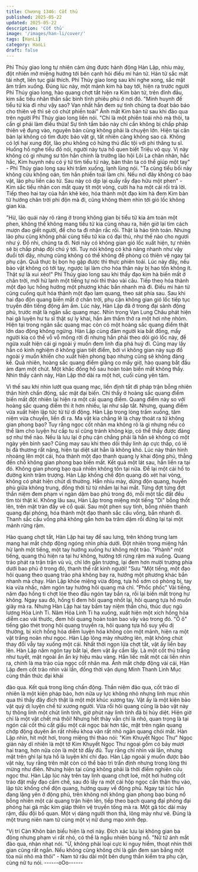 ```yaml
---
title: Chương 1346: Cốt thủ
published: 2025-05-22
updated: 2025-05-22
description: 'Cốt thủ'
image: '/images/han-li/cover/'
tags: [HanLi]
category: HanLi
draft: false
---
```


Phỉ Thúy giao long tự nhiên cảm ứng được hành động Hàn Lập,
nhíu mày, đột nhiên mở miệng hướng tới bên cạnh hỏi điếu mi
hán tử. Hán tử sắc mặt tái nhợt, liên tục giải thích. Phỉ Thúy giao
long sau khi nghe xong, sắc mặt âm trầm xuống.
Đúng lúc này, một mảnh kim hà bay tới, hiện ra trước người Phỉ
Thúy giao long, hào quang chợt tắt hiện ra Kim bàn tử, trên đỉnh
đầu, kim sắc tiểu nhân thần sắc bình tĩnh phiêu phù ở nơi đó.
"Minh huynh để tiểu tử kia đi như vậy sao? Vạn nhất hắn đem sự
tình chúng ta đoạt bảo báo cho thiên vệ thì sẽ có chút phiền toái" Ánh mắt Kim bàn tử sau khi đảo qua trên người Phỉ Thúy giao
long liền nói.
"Chỉ là một phiền toái nhỏ mà thôi, ta cần gì phải làm điều thừa!
Sự tình tầm bảo này chỉ cần không bị chấp pháp thiên vệ đụng
vào, nguyên bản cũng không phải là chuyện lớn. Hiện tại căn bản
lại không có tìm được bảo vật gì, tất nhiên càng không sao cả.
Không có lợi hại xung đột, lão phu không có hứng thú đắc tội với
phi thăng tu sĩ. Huống hồ nghe tiểu đồ nói, người này tựa hồ quen
biết Triệu vô quy. Vị này không có gì nhưng sư tôn hắn chính là
trưởng lão hội Lôi La chân nhân, hắc hắc, Kim huynh nếu có ý tứ
tìm tiểu tử này, bản thân ta có thể giúp một tay" - Phỉ Thúy giao
long sau khi trầm xuống, lạnh lùng nói.
"Ta cùng tiểu bối này không cừu không oán, tìm hắn phiền toái
làm chi. Nếu nơi đây không có bảo vật, lão phu liền cáo từ. Sau
này có dịp lại quấy rầy đạo hữu một phen" - Kim sắc tiểu nhân
con mắt quay tít một vòng, cười ha ha một cái rồi trả lời.
Tiếp theo hai tay của hắn khẽ kéo, hóa thành một đạo kim hà đem
Kim bàn tử hướng chân trời phi độn mà đi, cũng không thèm nhìn
tới gió lốc không gian kia.

"Hừ, lão quái này rõ ràng ở trong không gian bị tiểu tử kia ám toán
một phen, không thể không mang tiểu tử kia cùng nhau ra, hiện
giờ lại tìm cách mượn đao giết người, để cho ta đi nhận rắc rối.
Thật là hảo tính toán. Nhưng lão phu cũng không phải cùng tiểu
tử kia có đại thù, như thế nào cho ngươi như ý. Đồ nhi, chúng ta
đi. Nơi này có không gian gió lốc xuất hiện, tự nhiên sẽ bị chấp
pháp đội chú ý tới. Tuy nói không có khả năng nhanh như vậy
đuổi tới đây, nhưng cũng không có thể không đề phòng có thiên
vệ ngay tại phụ cận. Quả thực bị bọn họ gặp được thì thực phiên
toái. Lúc này đây, nếu bảo vật không có tới tay, ngược lại làm cho
hóa thân này bị hao tổn không ít. Thật sự là xui xẻo!" Phỉ Thúy
giao long sau khi thấy đạo kim hà biến mất ở chân trời, mới hừ
lạnh một tiếng tự nói thì thào vài câu. Tiếp theo hóa thành một
đạo lục hồng hướng một phương khác bắn nhanh mà đi. Điếu mi
hán tử cũng cuống quít hóa thành một đạo lam quang, theo sát
phía sau.
Sau khi hai đạo độn quang biến mất ở chân trời, phụ cận không
gian gió lốc tiếp tục truyền đến tiếng động ầm ầm. Lúc này, Hàn
Lập đã ở trong đại sảnh động phủ, trước mặt là ngân sắc quang
mạc.
Nhìn trong Vạn Lung Châu phát hiện hai gã luyện hư tu sĩ thật sự
ly khai, hắn âm thầm thở ra một hơi nhẹ nhỏm. Hiện tại trong
ngân sắc quang mạc còn có một hoàng sắc quang điểm thật lớn
dao động không ngừng.
Hàn Lập cùng đám người kia bất đồng, mấy người kia có thể vỗ
vỗ mông rời đi nhưng hắn phải theo dõi gió lốc này, để ngừa xuất
hiện cái gì ngoài ý muốn đem linh địa phá huỷ đi.
Cũng may lấy hắn có kinh nghiệm ở không gian tiết điểm, bởi vì
không gian này sụp đổ ngoài ý muốn khiến cho xuất hiện phong
bạo nhưng cũng sẽ không đáng kể.
Quả nhiên, hoàng sắc quang điểm giằng co mấy giờ, hào quang
bắt đầu ảm đạm một chút. Một khắc đồng hồ sau hoàn toàn biến
mất không thấy. Nhìn thấy cảnh này, Hàn Lập thở dài ra một hơi,
cuối cùng yên tâm.

Vì thế sau khi nhìn lướt qua quang mạc, liền định tắt đi pháp trận
bỗng nhiên thân hình chấn động, sắc mặt đại biến. Chỉ thấy ở
hoàng sắc quang điểm biến mất đột nhiên lại hiện ra một cái
quang điểm.
Quang điểm này so với hoàng sắc quang điểm thì ít hơn nhiều, lại
như sắp tắt. Nhưng, quang điểm vừa xuất hiện lập tức từ từ di
động.
Hàn Lập trong lòng trầm xuống, tâm niệm vừa chuyển, liền đi ra.
Ma vật kia chẳng lẽ là chạy thoát ra từ không gian phong bạo?
Tuy rằng ngọc cốt nhân ma không rõ là gì nhưng nếu có thể làm
cho luyện hư cấp tu sĩ cũng tránh không kịp, có thể thấy được
đáng sợ như thế nào. Nếu là lưu lại ở phụ cận chẳng phải là hắn
sẽ không có một ngày yên bình sao?
Cũng may sau khi theo dõi thấy linh áp cực thấp, có lẽ bị đả
thương rất nặng, hiện tại diệt sát hẳn là không khó.
Lúc này thân hình nhoáng lên một cái, hóa thành một đạo thanh
quang ly khai động phủ, thẳng đến chỗ không gian phong bạo
biến mất. Kết quả một lát sau, hắn liền ra tại đó. Không gian
phong bạo quả nhiên không tồn tại nữa. Để lại một cái hố to
đường kính trăm trượng. Hàn Lập khống chế độn quang dò xét
hai vòng, không có phát hiện chút dị thường. Hắn nhíu mày, dừng
độn quang, huyền phù giữa không trung, đồng thời từ từ nhắm lại
hai mắt.
Từng đợt từng đợt thần niệm đem phạm vi ngàn dặm bao phủ
trong đó, mỗi một tấc đất đều tìm tòi thật kĩ.
Không lâu sau, Hàn Lập trong miệng một tiếng "Di" bỗng thốt lên,
trên mặt tràn đầy vẻ cổ quái.
Sau một phen suy tính, bỗng nhiên thanh quang đại phóng, hóa
thành một đạo thanh sắc cầu vồng, bắn nhanh đi. Thanh sắc cầu
vồng phá không gần hơn ba trăm dặm rồi đứng lại tại một mảnh
rừng rậm.

Hào quang chợt tắt, Hàn Lập hai tay để sau lưng, trên không
trung lam mang hai mắt chớp động ngóng nhìn phía dưới. Đột
nhiên trong miệng hắn hừ lạnh một tiếng, một tay hướng xuống
hư không một trảo. "Phành" một tiếng, quang thủ hiện ra tại hư
không, hướng tới rừng rậm mà xuống.
Quang trảo phát ra trận trận vù vù, chỉ lớn gần trượng, lại đem
hơn mười trượng phía dưới bao phủ ở trong đó, thanh thế rất
kinh người! "Sưu "Một tiếng, một đạo hôi quang theo quang trảo
phá không bay ra, hướng một phương khác bắn nhanh mà chạy.
Hàn Lập khóe miệng vừa động, tựa hồ sớm có phòng bị, tay kia
vừa nhấc, năm ngón tay hướng hôi quang mà chỉ. "Phốc phốc"
Vài tiếng, năm đạo hồng ti chợt lóe theo đầu ngón tay bắn ra, rồi
lại biến mất trong hư không. Ngay sau đó, hồng ti đem hôi quang
nhốt lại, hôi quang tựa hồ muốn giãy mà ra. Nhưng Hàn Lập hai
tay bấm tay niệm thần chú, thúc dục ngũ lương Hỏa Linh Ti.
Năm Hỏa Linh Ti hạ xuống, xuất hiện một xích hồng hỏa diễm cao
vài thước, đem hôi quang hoàn toàn bao vây vào trong đó.
"Ô ô" tiếng gào thét trong hôi quang truyền ra, hôi quang tựa hồ
suy yếu dị thường, bị xích hồng hỏa diễm luyện hóa không còn
một mảnh, hiện ra một vật trắng noãn như ngọc.
Hàn Lập lông mày nhướng lên, mặt không chút thay đổi vẫy tay
xuống một cái.
Nhất thời ngọn lửa chợt tắt, vật ấy liền bay lên.
Hàn Lập năm ngón tay bắt lại, đem vật ấy cầm lấy.
Là một cốt thủ trắng như tuyết, mặt ngoài ẩn ẩn ký hiệu màu
vàng.
Hắn liếc mắt một cái liền nhìn ra, chính là ma trảo của ngọc cốt
nhân ma.
Ánh mắt chớp động vài cái, Hàn Lập đem cốt trảo nhìn vài lần,
đồng thời vận dụng Minh Thanh Linh Mục cùng thần thức đại khái

đảo qua. Kết quả trong lòng chấn động.
Thần niệm đảo qua, cốt trảo dĩ nhiên là một kiện pháp bảo, hơn
nữa uy lực không nhỏ nhưng linh mục nhìn qua thì thấy đây đích
thật là một một khúc xương tay. Vật ấy là một kiện bảo vật quỷ dị
luyện chế từ xương người.
Vừa rồi hôi quang cũng là bảo vật này tự thông linh một chút linh
tính, giờ phút này linh tính đã bị hủy diệt. Hiện giờ chỉ là một vật
chết mà thôi!
Nhưng hết thảy vẫn chỉ là nhỏ, quan trọng là tại ngón cái cốt thủ
cất giấu một cái ngọc bài hơn tấc, mặt trên ngân quang chớp
động duyên ấn rất nhiều khoa văn rất nhỏ ngân quang chói mắt.
Hàn Lập nhìn, hít một hơi, trong miệng thì thào nói: "Kim Khuyết
Ngọc Thư" Ngọc giản này dĩ nhiên là một tờ Kim Khuyết Ngọc
Thư ngoại gồm có bảy mươi hai trang, hơn nữa còn là một tờ đầy
đủ. Tuy rằng chỉ nhìn vài lần, nhưng mặt trên ghi lại tựa hồ là
luyện khí chi đạo.
Hàn Lập ngoài ý muốn được bảo vật này, tuy rằng trên mặt còn
có thể bảo trì trấn định nhưng trong lòng thì mừng như điên.
Nhưng hiện tại cũng không phải là thời điểm nghiên cứu ngọc
thư.
Hàn Lập lúc này trên tay linh quang chợt loé, một hơi hướng cốt
trảo đặt mấy đạo cấm chế, sau đó lấy ra một cái hộp ngọc cẩn
thận thu vào, lập tức khống chế độn quang, hướng quay về động
phủ.
Ngay tại túc hắn đang lặng yên ở động phủ, trên không nơi không
gian phong bạo bùng nổ bỗng nhiên một cái quang trận hiện lên,
tiếp theo bạch quang đại phóng đại phóng hai gã mặc kim giáp
thiên vệ truyền tống mà ra.
Một gã tóc dài mày rậm, đầu đội bố quan. Một vị dáng người thon
thả, lông mày như vẽ.
Đúng là một trung niên nam tử cùng một vị nữ dung mạo xinh
đẹp.

"Vị trí Càn Khôn bàn biểu hiện là nơi này. Đích xác lưu lại không
gian ba động nhưng phạm vi rất nhỏ, có thể là ngẫu nhiên bùng
nổ. "Nữ tử ánh mắt đảo qua, nhàn nhạt nói.
"Ừ, không phải loại cực kì nguy hiểm, thoạt nhìn thời gian cũng rất
ngắn. Nếu không cũng không chỉ là gần đem san bằng một tòa
núi nhỏ mà thôi" - Nam tử râu dài một bên dụng thần kiểm tra phụ
cận, cùng nữ tu nói.
------oOo------
